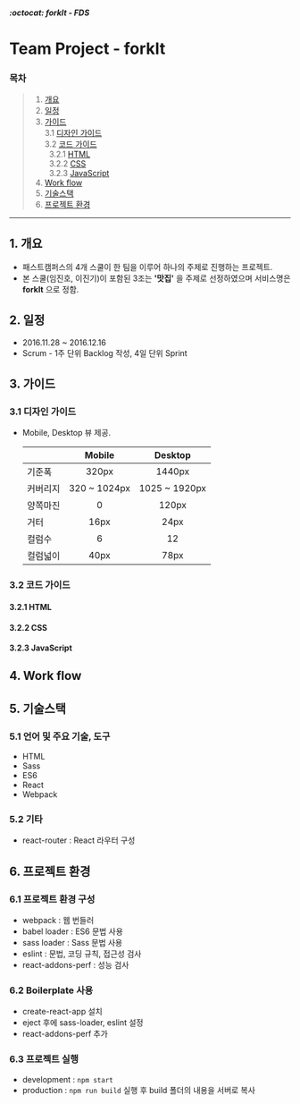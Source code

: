 ##### :octocat: forkIt - FDS

# Team Project - forkIt

### 목차

> 1. [개요](#1-개요)  
> 2. [일정](#2-일정)
> 3. [가이드](#3-가이드)  
>   3.1 [디자인 가이드](#31-디자인-가이드)  
>   3.2 [코드 가이드](#32-코드-가이드)  
>   &nbsp;&nbsp;3.2.1 [HTML](#321-html)  
>   &nbsp;&nbsp;3.2.2 [CSS](#322-css)  
>   &nbsp;&nbsp;3.2.3 [JavaScript](#323-javascript)   
> 4. [Work flow](#4-Work-flow)  
> 5. [기술스택](#5-기술스택)  
> 6. [프로젝트 환경](#6-프로젝트-환경)


---

## 1. 개요

* 패스트캠퍼스의 4개 스쿨이 한 팀을 이루어 하나의 주제로 진행하는 프로젝트.
* 본 스쿨(임진호, 이진기)이 포함된 3조는 __'맛집'__ 을 주제로 선정하였으며 서비스명은 __forkIt__ 으로 정함.


## 2. 일정

* 2016.11.28 ~ 2016.12.16
* Scrum - 1주 단위 Backlog 작성, 4일 단위 Sprint


## 3. 가이드

### 3.1 디자인 가이드

* Mobile, Desktop 뷰 제공.

  |            | Mobile        |  Desktop      |
  |:-----------|:-------------:|:-------------:|
  | 기준폭     | 320px         | 1440px        |
  | 커버리지   | 320 ~ 1024px  | 1025 ~ 1920px |
  | 양쪽마진   | 0             | 120px         |
  | 거터       | 16px          | 24px          |
  | 컬럼수     | 6             | 12            |
  | 컬럼넓이   | 40px          | 78px          |

  
### 3.2 코드 가이드   

#### 3.2.1 HTML  

#### 3.2.2 CSS  

#### 3.2.3 JavaScript  

## 4. Work flow


## 5. 기술스택

### 5.1 언어 및 주요 기술, 도구
 - HTML
 - Sass
 - ES6
 - React
 - Webpack

### 5.2 기타
 - react-router : React 라우터 구성


## 6. 프로젝트 환경

### 6.1 프로젝트 환경 구성
 - webpack : 웹 번들러
 - babel loader : ES6 문법 사용
 - sass loader : Sass 문법 사용
 - eslint : 문법, 코딩 규칙, 접근성 검사
 - react-addons-perf : 성능 검사

### 6.2 Boilerplate 사용
 - create-react-app 설치
 - eject 후에 sass-loader, eslint 설정
 - react-addons-perf 추가

### 6.3 프로젝트 실행
 - development : ```npm start```
 - production : ```npm run build``` 실행 후 build 폴더의 내용을 서버로 복사

